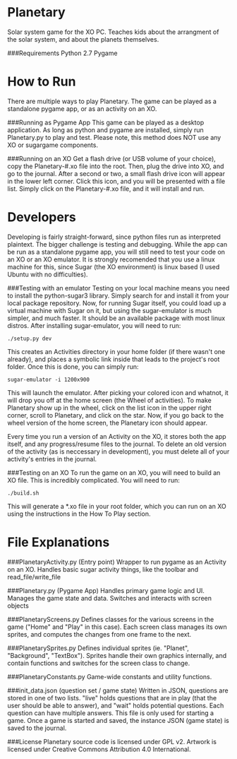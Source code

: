 Planetary
=========

Solar system game for the XO PC. Teaches kids about the arrangment of the solar system, and about the planets themselves.

###Requirements
	Python 2.7
	Pygame

How to Run
=========
There are multiple ways to play Planetary. The game can be played as a standalone pygame app, or as an activity on an XO.


###Running as Pygame App
This game can be played as a desktop application. As long as python and pygame are installed, simply run Planetary.py to play and test. Please note, this method does NOT use any XO or sugargame components.


###Running on an XO
Get a flash drive (or USB volume of your choice), copy the Planetary-#.xo file into the root. Then, plug the drive into XO, and go to the journal. After a second or two, a small flash drive icon will appear in the lower left corner. Click this icon, and you will be presented with a file list. Simply click on the Planetary-#.xo file, and it will install and run.


Developers
==========
Developing is fairly straight-forward, since python files run as interpreted plaintext. The bigger challenge is testing and debugging. While the app can be run as a standalone pygame app, you will still need to test your code on an XO or an XO emulator. It is strongly recomended that you use a linux machine for this, since Sugar (the XO environment) is linux based (I used Ubuntu with no difficulties).

###Testing with an emulator
Testing on your local machine means you need to install the python-sugar3 library. Simply search for and install it from your local package repository. Now, for running Sugar itself, you could load up a virtual machine with Sugar on it, but using the sugar-emulator is much simpler, and much faster. It should be an available package with most linux distros. After installing sugar-emulator, you will need to run:

	./setup.py dev

This creates an Activities directory in your home folder (if there wasn't one already), and places a symbolic link inside that leads to the project's root folder. Once this is done, you can simply run:

	sugar-emulator -i 1200x900

This will launch the emulator. After picking your colored icon and whatnot, it will drop you off at the home screen (the Wheel of activities). To make Planetary show up in the wheel, click on the list icon in the upper right corner, scroll to Planetary, and click on the star. Now, if you go back to the wheel version of the home screen, the Planetary icon should appear.

Every time you run a version of an Activity on the XO, it stores both the app itself, and any progress/resume files to the journal. To delete an old version of the activity (as is neccessary in development), you must delete all of your activity's entries in the journal.

###Testing on an XO
To run the game on an XO, you will need to build an XO file. This is incredibly complicated. You will need to run:

	./build.sh

This will generate a *.xo file in your root folder, which you can run on an XO using the instructions in the How To Play section.


File Explanations
=================


###PlanetaryActivity.py (Entry point)
Wrapper to run pygame as an Activity on an XO. Handles basic sugar activity things, like the toolbar and read_file/write_file


###Planetary.py (Pygame App)
Handles primary game logic and UI. Manages the game state and data. Switches and interacts with screen objects


###PlanetaryScreens.py
Defines classes for the various screens in the game ("Home" and "Play" in this case). Each screen class manages its own sprites, and computes the changes from one frame to the next.


###PlanetarySprites.py
Defines individual sprites (ie. "Planet", "Background", "TextBox"). Sprites handle their own graphics internally, and contain functions and switches for the screen class to change.


###PlanetaryConstants.py
Game-wide constants and utility functions.


###init_data.json (question set / game state)
Written in JSON, questions are stored in one of two lists. "live" holds questions that are in play (that the user should be able to answer), and "wait" holds potential questions. Each question can have multiple answers. This file is only used for starting a game. Once a game is started and saved, the instance JSON (game state) is saved to the journal.

###License
Planetary source code is licensed under GPL v2. Artwork is licensed under Creative Commons Attribution 4.0 International.
